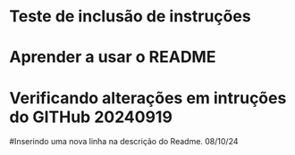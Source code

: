 # Teste de inclusão de instruções
# Aprender a usar o README
# Verificando alterações em intruções do GITHub 20240919

#Inserindo uma nova linha na descrição do Readme.  08/10/24
